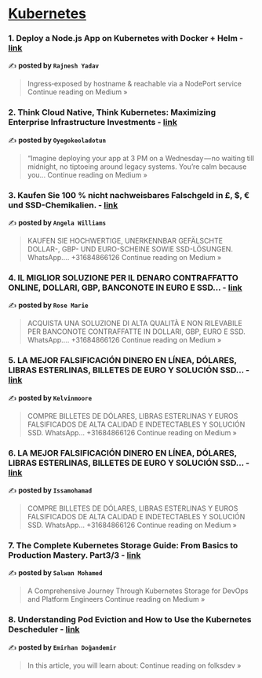 
<h1><a href=https://medium.com/tag/kubernetes/recommended target="_blank" rel="noopener noreferrer">Kubernetes</a></h1>
<h3>1.  Deploy a Node.js App on Kubernetes with Docker + Helm - <a href="https://medium.com/@rajnesh-yadav/deploy-a-node-js-app-on-kubernetes-with-docker-helm-8265d6524ce6?source=rss------kubernetes-5" target="_blank" rel="noopener noreferrer">link</a></h3>

✍️ **posted by `Rajnesh Yadav`**

<blockquote>Ingress‑exposed by hostname & reachable via a NodePort service
Continue reading on Medium »</blockquote>

<h3>2. Think Cloud Native, Think Kubernetes: Maximizing Enterprise Infrastructure Investments - <a href="https://medium.com/@oyegokeoladotun/think-cloud-native-think-kubernetes-maximizing-enterprise-infrastructure-investments-172c8edad9b4?source=rss------kubernetes-5" target="_blank" rel="noopener noreferrer">link</a></h3>

✍️ **posted by `Oyegokeoladotun`**

<blockquote>“Imagine deploying your app at 3 PM on a Wednesday — no waiting till midnight, no tiptoeing around legacy systems. You’re calm because you…
Continue reading on Medium »</blockquote>

<h3>3. Kaufen Sie 100 % nicht nachweisbares Falschgeld in £, $, € und SSD-Chemikalien. - <a href="https://medium.com/@angela.williams3703/kaufen-sie-100-nicht-nachweisbares-falschgeld-in-und-ssd-chemikalien-6084b1031878?source=rss------kubernetes-5" target="_blank" rel="noopener noreferrer">link</a></h3>

✍️ **posted by `Angela Williams`**

<blockquote>KAUFEN SIE HOCHWERTIGE, UNERKENNBAR GEFÄLSCHTE DOLLAR-, GBP- UND EURO-SCHEINE SOWIE SSD-LÖSUNGEN. WhatsApp…. +31684866126
Continue reading on Medium »</blockquote>

<h3>4. IL MIGLIOR SOLUZIONE PER IL DENARO CONTRAFFATTO ONLINE, DOLLARI, GBP, BANCONOTE IN EURO E SSD… - <a href="https://medium.com/@rose.marie3703/il-miglior-soluzione-per-il-denaro-contraffatto-online-dollari-gbp-banconote-in-euro-e-ssd-0503ea59f66a?source=rss------kubernetes-5" target="_blank" rel="noopener noreferrer">link</a></h3>

✍️ **posted by `Rose Marie`**

<blockquote>ACQUISTA UNA SOLUZIONE DI ALTA QUALITÀ E NON RILEVABILE PER BANCONOTE CONTRAFFATTE IN DOLLARI, GBP, EURO E SSD. WhatsApp…. +31684866126
Continue reading on Medium »</blockquote>

<h3>5. LA MEJOR FALSIFICACIÓN DINERO EN LÍNEA, DÓLARES, LIBRAS ESTERLINAS, BILLETES DE EURO Y SOLUCIÓN SSD… - <a href="https://medium.com/@kelvinmoore00009/la-mejor-falsificaci%C3%B3n-dinero-en-l%C3%ADnea-d%C3%B3lares-libras-esterlinas-billetes-de-euro-y-soluci%C3%B3n-ssd-927680cec5c6?source=rss------kubernetes-5" target="_blank" rel="noopener noreferrer">link</a></h3>

✍️ **posted by `Kelvinmoore`**

<blockquote>COMPRE BILLETES DE DÓLARES, LIBRAS ESTERLINAS Y EUROS FALSIFICADOS DE ALTA CALIDAD E INDETECTABLES Y SOLUCIÓN SSD. WhatsApp… +31684866126
Continue reading on Medium »</blockquote>

<h3>6. LA MEJOR FALSIFICACIÓN DINERO EN LÍNEA, DÓLARES, LIBRAS ESTERLINAS, BILLETES DE EURO Y SOLUCIÓN SSD… - <a href="https://medium.com/@issamohamad236/la-mejor-falsificaci%C3%B3n-dinero-en-l%C3%ADnea-d%C3%B3lares-libras-esterlinas-billetes-de-euro-y-soluci%C3%B3n-ssd-b35e04068132?source=rss------kubernetes-5" target="_blank" rel="noopener noreferrer">link</a></h3>

✍️ **posted by `Issamohamad`**

<blockquote>COMPRE BILLETES DE DÓLARES, LIBRAS ESTERLINAS Y EUROS FALSIFICADOS DE ALTA CALIDAD E INDETECTABLES Y SOLUCIÓN SSD. WhatsApp… +31684866126
Continue reading on Medium »</blockquote>

<h3>7. The Complete Kubernetes Storage Guide: From Basics to Production Mastery. Part3/3 - <a href="https://medium.com/@salwan.mohamed/the-complete-kubernetes-storage-guide-from-basics-to-production-mastery-part3-3-ae684a852704?source=rss------kubernetes-5" target="_blank" rel="noopener noreferrer">link</a></h3>

✍️ **posted by `Salwan Mohamed`**

<blockquote>A Comprehensive Journey Through Kubernetes Storage for DevOps and Platform Engineers
Continue reading on Medium »</blockquote>

<h3>8. Understanding Pod Eviction and How to Use the Kubernetes Descheduler - <a href="https://medium.com/folksdev/understanding-pod-eviction-and-how-to-use-the-kubernetes-descheduler-a1a7a0975072?source=rss------kubernetes-5" target="_blank" rel="noopener noreferrer">link</a></h3>

✍️ **posted by `Emirhan Doğandemir`**

<blockquote>In this article, you will learn about:
Continue reading on folksdev »</blockquote>

